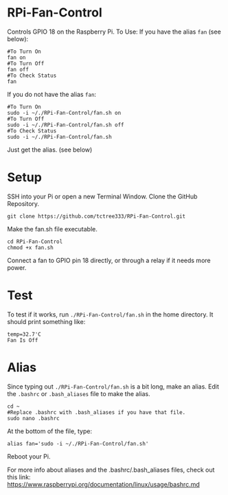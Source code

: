 # RPi-Fan-Control
Controls GPIO 18 on the Raspberry Pi.
To Use:
If you have the alias `fan` (see below):
```
#To Turn On
fan on
#To Turn Off
fan off
#To Check Status
fan
```
If you do not have the alias `fan`:
```
#To Turn On
sudo -i ~/./RPi-Fan-Control/fan.sh on
#To Turn Off
sudo -i ~/./RPi-Fan-Control/fan.sh off
#To Check Status
sudo -i ~/./RPi-Fan-Control/fan.sh
```
Just get the alias. (see below)

# Setup
SSH into your Pi or open a new Terminal Window.
Clone the GitHub Repository.
```
git clone https://github.com/tctree333/RPi-Fan-Control.git
```
Make the fan.sh file executable.
```
cd RPi-Fan-Control
chmod +x fan.sh
```
Connect a fan to GPIO pin 18 directly, or through a relay if it needs more power. 

# Test
To test if it works, run `./RPi-Fan-Control/fan.sh` in the home directory.
It should print something like:
```
temp=32.7'C
Fan Is Off
```

# Alias
Since typing out `./RPi-Fan-Control/fan.sh` is a bit long, make an alias.
Edit the `.bashrc` or `.bash_aliases` file to make the alias.
```
cd ~
#Replace .bashrc with .bash_aliases if you have that file.
sudo nano .bashrc
```
At the bottom of the file, type:
```
alias fan='sudo -i ~/./RPi-Fan-Control/fan.sh'
```
Reboot your Pi.

For more info about aliases and the .bashrc/.bash_aliases files, check out this link:
https://www.raspberrypi.org/documentation/linux/usage/bashrc.md
